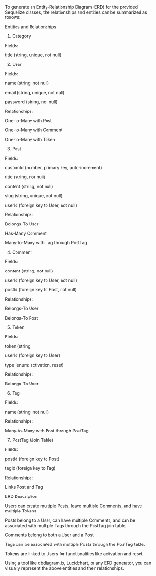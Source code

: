 To generate an Entity-Relationship Diagram (ERD) for the provided Sequelize classes, the relationships and entities can be summarized as follows:

Entities and Relationships

1. Category

Fields:

title (string, unique, not null)

2. User

Fields:

name (string, not null)

email (string, unique, not null)

password (string, not null)

Relationships:

One-to-Many with Post

One-to-Many with Comment

One-to-Many with Token

3. Post

Fields:

customId (number, primary key, auto-increment)

title (string, not null)

content (string, not null)

slug (string, unique, not null)

userId (foreign key to User, not null)

Relationships:

Belongs-To User

Has-Many Comment

Many-to-Many with Tag through PostTag

4. Comment

Fields:

content (string, not null)

userId (foreign key to User, not null)

postId (foreign key to Post, not null)

Relationships:

Belongs-To User

Belongs-To Post

5. Token

Fields:

token (string)

userId (foreign key to User)

type (enum: activation, reset)

Relationships:

Belongs-To User

6. Tag

Fields:

name (string, not null)

Relationships:

Many-to-Many with Post through PostTag

7. PostTag (Join Table)

Fields:

postId (foreign key to Post)

tagId (foreign key to Tag)

Relationships:

Links Post and Tag

ERD Description

Users can create multiple Posts, leave multiple Comments, and have multiple Tokens.

Posts belong to a User, can have multiple Comments, and can be associated with multiple Tags through the PostTag join table.

Comments belong to both a User and a Post.

Tags can be associated with multiple Posts through the PostTag table.

Tokens are linked to Users for functionalities like activation and reset.

Using a tool like dbdiagram.io, Lucidchart, or any ERD generator, you can visually represent the above entities and their relationships.